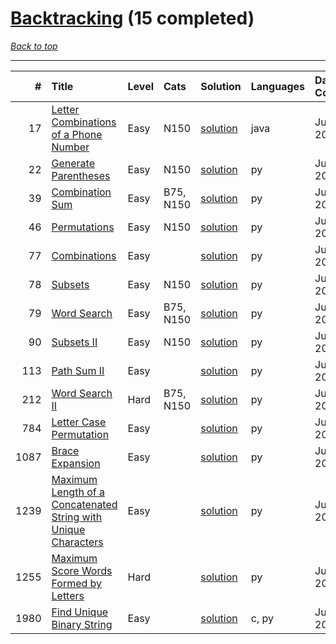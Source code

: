 # [Backtracking](<https://leetcode.com/tag/Backtracking/>) (15 completed)

*[Back to top](<../../README.md>)*

------

|    # | Title                                                                                                                                                            | Level   | Cats      | Solution                                                                                  | Languages   | Date Complete   |
|-----:|:-----------------------------------------------------------------------------------------------------------------------------------------------------------------|:--------|:----------|:------------------------------------------------------------------------------------------|:------------|:----------------|
|   17 | [Letter Combinations of a Phone Number](<https://leetcode.com/problems/letter-combinations-of-a-phone-number>)                                                   | Easy    | N150      | [solution](<../_17. Letter Combinations of a Phone Number.md>)                            | java        | Jul 14, 2024    |
|   22 | [Generate Parentheses](<https://leetcode.com/problems/generate-parentheses>)                                                                                     | Easy    | N150      | [solution](<../_22. Generate Parentheses.md>)                                             | py          | Jun 13, 2024    |
|   39 | [Combination Sum](<https://leetcode.com/problems/combination-sum>)                                                                                               | Easy    | B75, N150 | [solution](<../_39. Combination Sum.md>)                                                  | py          | Jul 16, 2024    |
|   46 | [Permutations](<https://leetcode.com/problems/permutations>)                                                                                                     | Easy    | N150      | [solution](<../_46. Permutations.md>)                                                     | py          | Jun 07, 2024    |
|   77 | [Combinations](<https://leetcode.com/problems/combinations>)                                                                                                     | Easy    |           | [solution](<../_77. Combinations.md>)                                                     | py          | Jun 07, 2024    |
|   78 | [Subsets](<https://leetcode.com/problems/subsets>)                                                                                                               | Easy    | N150      | [solution](<../_78. Subsets.md>)                                                          | py          | Jun 02, 2024    |
|   79 | [Word Search](<https://leetcode.com/problems/word-search>)                                                                                                       | Easy    | B75, N150 | [solution](<../_79. Word Search.md>)                                                      | py          | Jun 27, 2024    |
|   90 | [Subsets II](<https://leetcode.com/problems/subsets-ii>)                                                                                                         | Easy    | N150      | [solution](<../_90. Subsets II.md>)                                                       | py          | Jul 03, 2024    |
|  113 | [Path Sum II](<https://leetcode.com/problems/path-sum-ii>)                                                                                                       | Easy    |           | [solution](<../_113. Path Sum II.md>)                                                     | py          | Jul 03, 2024    |
|  212 | [Word Search II](<https://leetcode.com/problems/word-search-ii>)                                                                                                 | Hard    | B75, N150 | [solution](<../_212. Word Search II.md>)                                                  | py          | Jun 27, 2024    |
|  784 | [Letter Case Permutation](<https://leetcode.com/problems/letter-case-permutation>)                                                                               | Easy    |           | [solution](<../_784. Letter Case Permutation.md>)                                         | py          | Jun 15, 2024    |
| 1087 | [Brace Expansion](<https://leetcode.com/problems/brace-expansion>)                                                                                               | Easy    |           | [solution](<../_1087. Brace Expansion.md>)                                                | py          | Jun 15, 2024    |
| 1239 | [Maximum Length of a Concatenated String with Unique Characters](<https://leetcode.com/problems/maximum-length-of-a-concatenated-string-with-unique-characters>) | Easy    |           | [solution](<../_1239. Maximum Length of a Concatenated String with Unique Characters.md>) | py          | Jun 29, 2024    |
| 1255 | [Maximum Score Words Formed by Letters](<https://leetcode.com/problems/maximum-score-words-formed-by-letters>)                                                   | Hard    |           | [solution](<../_1255. Maximum Score Words Formed by Letters.md>)                          | py          | Jun 15, 2024    |
| 1980 | [Find Unique Binary String](<https://leetcode.com/problems/find-unique-binary-string>)                                                                           | Easy    |           | [solution](<../_1980. Find Unique Binary String.md>)                                      | c, py       | Jun 27, 2024    |